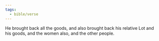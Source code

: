 ```yaml
---
tags:
  - bible/verse
---
```

He brought back all the goods, and also brought back his relative Lot and his goods, and the women also, and the other people.